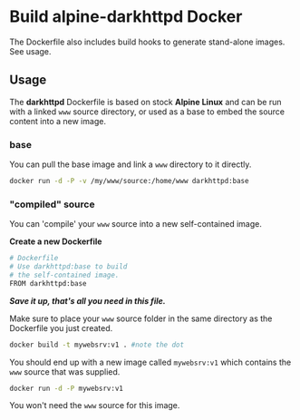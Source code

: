 # Build alpine-darkhttpd Docker

The Dockerfile also includes build hooks to generate stand-alone images. See usage.

## Usage

The __darkhttpd__ Dockerfile is based on stock __Alpine Linux__ and can be run with a linked `www` source directory, or used as a base to embed the source content into a new image.

### base

You can pull the base image and link a `www` directory to it directly.

```bash
docker run -d -P -v /my/www/source:/home/www darkhttpd:base
```

### "compiled" source

You can 'compile' your `www` source into a new self-contained image.

__Create a new Dockerfile__

```bash
# Dockerfile
# Use darkhttpd:base to build
# the self-contained image.
FROM darkhttpd:base
```

___Save it up, that's all you need in this file.___

Make sure to place your `www` source folder in the same directory as the Dockerfile you just created.

```bash
docker build -t mywebsrv:v1 . #note the dot
```

You should end up with a new image called `mywebsrv:v1` which contains the `www` source that was supplied.

```bash
docker run -d -P mywebsrv:v1
```

You won't need the `www` source for this image.
